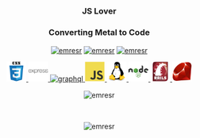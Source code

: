 <div align="center">
<h3 align="center">JS Lover
</h3>

<h3 align="center">
Converting Metal to Code
</h3>
<p align="center">
<a href="https://dev.to/emresr" target="blank"><img align="center" src="https://cdn.jsdelivr.net/npm/simple-icons@3.0.1/icons/dev-dot-to.svg" alt="emresr" height="30" width="40" /></a>
<a href="https://www.hackerrank.com/emresr" target="blank"><img align="center" src="https://cdn.jsdelivr.net/npm/simple-icons@3.0.1/icons/hackerrank.svg" alt="emresr" height="30" width="40" /></a>
<a href="https://www.leetcode.com/emresr" target="blank"><img align="center" src="https://cdn.jsdelivr.net/npm/simple-icons@3.0.1/icons/leetcode.svg" alt="emresr" height="30" width="40" /></a>
</p>




 <p align="center"> <a href="https://www.w3schools.com/css/" target="_blank"> <img src="https://raw.githubusercontent.com/devicons/devicon/master/icons/css3/css3-original-wordmark.svg" alt="css3" width="40" height="40"/> </a> <a href="https://expressjs.com" target="_blank"> <img src="https://raw.githubusercontent.com/devicons/devicon/master/icons/express/express-original-wordmark.svg" alt="express" width="40" height="40"/> </a> <a href="https://graphql.org" target="_blank"> <img src="https://www.vectorlogo.zone/logos/graphql/graphql-icon.svg" alt="graphql" width="40" height="40"/> </a> <a href="https://developer.mozilla.org/en-US/docs/Web/JavaScript" target="_blank"> <img src="https://raw.githubusercontent.com/devicons/devicon/master/icons/javascript/javascript-original.svg" alt="javascript" width="40" height="40"/> </a> <a href="https://www.linux.org/" target="_blank"> <img src="https://raw.githubusercontent.com/devicons/devicon/master/icons/linux/linux-original.svg" alt="linux" width="40" height="40"/> </a> <a href="https://nodejs.org" target="_blank"> <img src="https://raw.githubusercontent.com/devicons/devicon/master/icons/nodejs/nodejs-original-wordmark.svg" alt="nodejs" width="40" height="40"/> </a> <a href="https://rubyonrails.org" target="_blank"> <img src="https://raw.githubusercontent.com/devicons/devicon/master/icons/rails/rails-original-wordmark.svg" alt="rails" width="40" height="40"/> </a> <a href="https://www.ruby-lang.org/en/" target="_blank"> <img src="https://raw.githubusercontent.com/devicons/devicon/master/icons/ruby/ruby-original.svg" alt="ruby" width="40" height="40"/> </a> </p>

<p><img align="center" src="https://github-readme-stats.vercel.app/api/top-langs?username=emresr&show_icons=true&locale=en&layout=compact" alt="emresr" /></p>

<br>

<p><img align="center" src="https://github-readme-streak-stats.herokuapp.com/?user=emresr&" alt="emresr" /></p>
</div>



